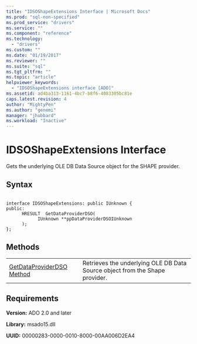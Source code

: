 ```yaml
---
title: "IDSOShapeExtensions Interface | Microsoft Docs"
ms.prod: "sql-non-specified"
ms.prod_service: "drivers"
ms.service: ""
ms.component: "reference"
ms.technology:
  - "drivers"
ms.custom: ""
ms.date: "01/19/2017"
ms.reviewer: ""
ms.suite: "sql"
ms.tgt_pltfrm: ""
ms.topic: "article"
helpviewer_keywords: 
  - "IDSOShapeExtensions interface [ADO]"
ms.assetid: ad4ba313-1161-4bc7-b8f6-4083305bc81e
caps.latest.revision: 4
author: "MightyPen"
ms.author: "genemi"
manager: "jhubbard"
ms.workload: "Inactive"
---
```

# IDSOShapeExtensions Interface
Gets the underlying OLE DB Data Source object for the SHAPE provider.  
  
## Syntax  
  
```  
  
interface IDSOShapeExtensions: public IUnknown {  
public:  
      HRESULT  GetDataProviderDSO(  
            IUnknown **ppDataProviderDSOIUnknown  
      );  
};  
```  
  
## Methods  
  
|||  
|-|-|  
|[GetDataProviderDSO Method](../../../ado/reference/ado-api/getdataproviderdso-method.md)|Retrieves the underlying OLE DB Data Source object from the Shape provider.|  
  
## Requirements  
 **Version:** ADO 2.0 and later  
  
 **Library:** msado15.dll  
  
 **UUID:** 00000283-0000-0010-8000-00AA006D2EA4
